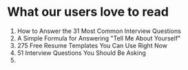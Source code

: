 # What our users love to read

1. How to Answer the 31 Most Common Interview Questions
2. A Simple Formula for Answering "Tell Me About Yourself"
3. 275 Free Resume Templates You Can Use Right Now
4. 51 Interview Questions You Should Be Asking
5. 